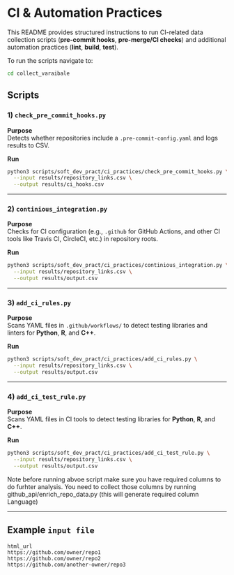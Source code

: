 # CI & Automation Practices

This README provides structured instructions to run CI-related data collection scripts (**pre-commit hooks**, **pre-merge/CI checks**) and additional automation practices (**lint**, **build**, **test**).

To run the scripts navigate to: 

```bash
cd collect_varaibale
```



## Scripts

### 1) `check_pre_commit_hooks.py`

**Purpose**  
Detects whether repositories include a `.pre-commit-config.yaml` and logs results to CSV.

**Run**
```bash
python3 scripts/soft_dev_pract/ci_practices/check_pre_commit_hooks.py \
  --input results/repository_links.csv \
  --output results/ci_hooks.csv
```

---

### 2) `continious_integration.py`

**Purpose**  
Checks for CI configuration (e.g., `.github` for GitHub Actions, and other CI tools like Travis CI, CircleCI, etc.) in repository roots.

**Run**
```bash
python3 scripts/soft_dev_pract/ci_practices/continious_integration.py \
  --input results/repository_links.csv \
  --output results/output.csv
```

---

### 3) `add_ci_rules.py`

**Purpose**  
Scans YAML files in `.github/workflows/` to detect testing libraries and linters for **Python**, **R**, and **C++**.

**Run**
```bash
python3 scripts/soft_dev_pract/ci_practices/add_ci_rules.py \
  --input results/repository_links.csv \
  --output results/output.csv
```

---

### 4) `add_ci_test_rule.py`

**Purpose**  
Scans YAML files in CI tools to detect testing libraries for **Python**, **R**, and **C++**.

**Run**
```bash
python3 scripts/soft_dev_pract/ci_practices/add_ci_test_rule.py \
  --input results/repository_links.csv \
  --output results/output.csv
```

Note before running abvoe script make sure you have required columns to do furhter analysis. You need to collect those columns by running github_api/enrich_repo_data.py (this will generate required column Language) 

---



## Example `input file`

```csv
html_url
https://github.com/owner/repo1
https://github.com/owner/repo2
https://github.com/another-owner/repo3
```


